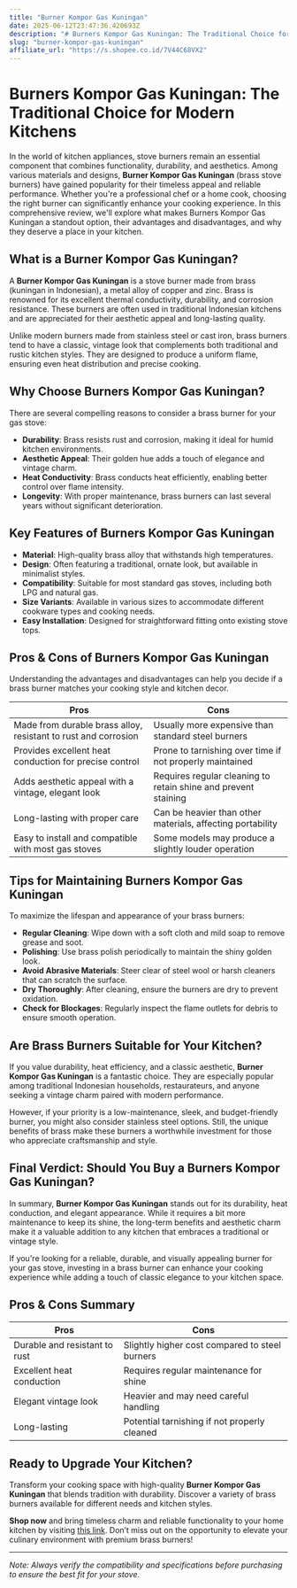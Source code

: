 ```yaml
---
title: "Burner Kompor Gas Kuningan"
date: 2025-06-12T23:47:36.420693Z
description: "# Burners Kompor Gas Kuningan: The Traditional Choice for Modern Kitchens..."
slug: "burner-kompor-gas-kuningan"
affiliate_url: "https://s.shopee.co.id/7V44C68VX2"
---
```

# Burners Kompor Gas Kuningan: The Traditional Choice for Modern Kitchens

In the world of kitchen appliances, stove burners remain an essential component that combines functionality, durability, and aesthetics. Among various materials and designs, **Burner Kompor Gas Kuningan** (brass stove burners) have gained popularity for their timeless appeal and reliable performance. Whether you're a professional chef or a home cook, choosing the right burner can significantly enhance your cooking experience. In this comprehensive review, we'll explore what makes Burners Kompor Gas Kuningan a standout option, their advantages and disadvantages, and why they deserve a place in your kitchen.

## What is a Burner Kompor Gas Kuningan?

A **Burner Kompor Gas Kuningan** is a stove burner made from brass (kuningan in Indonesian), a metal alloy of copper and zinc. Brass is renowned for its excellent thermal conductivity, durability, and corrosion resistance. These burners are often used in traditional Indonesian kitchens and are appreciated for their aesthetic appeal and long-lasting quality.

Unlike modern burners made from stainless steel or cast iron, brass burners tend to have a classic, vintage look that complements both traditional and rustic kitchen styles. They are designed to produce a uniform flame, ensuring even heat distribution and precise cooking.

## Why Choose Burners Kompor Gas Kuningan?

There are several compelling reasons to consider a brass burner for your gas stove:

- **Durability**: Brass resists rust and corrosion, making it ideal for humid kitchen environments.
- **Aesthetic Appeal**: Their golden hue adds a touch of elegance and vintage charm.
- **Heat Conductivity**: Brass conducts heat efficiently, enabling better control over flame intensity.
- **Longevity**: With proper maintenance, brass burners can last several years without significant deterioration.

## Key Features of Burners Kompor Gas Kuningan

- **Material**: High-quality brass alloy that withstands high temperatures.
- **Design**: Often featuring a traditional, ornate look, but available in minimalist styles.
- **Compatibility**: Suitable for most standard gas stoves, including both LPG and natural gas.
- **Size Variants**: Available in various sizes to accommodate different cookware types and cooking needs.
- **Easy Installation**: Designed for straightforward fitting onto existing stove tops.

## Pros & Cons of Burners Kompor Gas Kuningan

Understanding the advantages and disadvantages can help you decide if a brass burner matches your cooking style and kitchen decor.

| **Pros** | **Cons** |
|---|---|
| Made from durable brass alloy, resistant to rust and corrosion | Usually more expensive than standard steel burners |
| Provides excellent heat conduction for precise control | Prone to tarnishing over time if not properly maintained |
| Adds aesthetic appeal with a vintage, elegant look | Requires regular cleaning to retain shine and prevent staining |
| Long-lasting with proper care | Can be heavier than other materials, affecting portability |
| Easy to install and compatible with most gas stoves | Some models may produce a slightly louder operation |

## Tips for Maintaining Burners Kompor Gas Kuningan

To maximize the lifespan and appearance of your brass burners:

- **Regular Cleaning**: Wipe down with a soft cloth and mild soap to remove grease and soot.
- **Polishing**: Use brass polish periodically to maintain the shiny golden look.
- **Avoid Abrasive Materials**: Steer clear of steel wool or harsh cleaners that can scratch the surface.
- **Dry Thoroughly**: After cleaning, ensure the burners are dry to prevent oxidation.
- **Check for Blockages**: Regularly inspect the flame outlets for debris to ensure smooth operation.

## Are Brass Burners Suitable for Your Kitchen?

If you value durability, heat efficiency, and a classic aesthetic, **Burner Kompor Gas Kuningan** is a fantastic choice. They are especially popular among traditional Indonesian households, restaurateurs, and anyone seeking a vintage charm paired with modern performance.

However, if your priority is a low-maintenance, sleek, and budget-friendly burner, you might also consider stainless steel options. Still, the unique benefits of brass make these burners a worthwhile investment for those who appreciate craftsmanship and style.

## Final Verdict: Should You Buy a Burners Kompor Gas Kuningan?

In summary, **Burner Kompor Gas Kuningan** stands out for its durability, heat conduction, and elegant appearance. While it requires a bit more maintenance to keep its shine, the long-term benefits and aesthetic charm make it a valuable addition to any kitchen that embraces a traditional or vintage style.

If you're looking for a reliable, durable, and visually appealing burner for your gas stove, investing in a brass burner can enhance your cooking experience while adding a touch of classic elegance to your kitchen space.

## Pros & Cons Summary

| **Pros** | **Cons** |
|---|---|
| Durable and resistant to rust | Slightly higher cost compared to steel burners |
| Excellent heat conduction | Requires regular maintenance for shine |
| Elegant vintage look | Heavier and may need careful handling |
| Long-lasting | Potential tarnishing if not properly cleaned |

## Ready to Upgrade Your Kitchen?

Transform your cooking space with high-quality **Burner Kompor Gas Kuningan** that blends tradition with durability. Discover a variety of brass burners available for different needs and kitchen styles. 

**Shop now** and bring timeless charm and reliable functionality to your home kitchen by visiting [this link](https://s.shopee.co.id/7V44C68VX2). Don’t miss out on the opportunity to elevate your culinary environment with premium brass burners!

---

*Note: Always verify the compatibility and specifications before purchasing to ensure the best fit for your stove.*